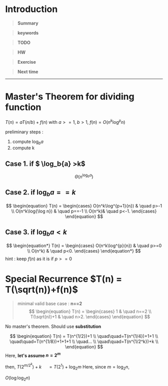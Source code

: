 # Introduction 

>**Summary**
>

>**keywords**
>

>**TODO**
>

> **HW**

>**Exercise**
>

> **Next time**
> 

*********
# Master's Theorem for dividing function

$T(n)= aT(n/b)+f(n)$
with $a>=1, \;b>1,\;f(n)=O(n^k\log^p{n})$


preliminary steps : 
1) compute $\log_b{a}$
2) compute k

## Case 1. if $ \log_b{a} >k$
$$\Theta(n^{\log_b{a}})$$
## Case 2. if $\log_b{a}==k$
$$
\begin{equation}
T(n) = \begin{cases}
O(n^k\log^{p+1}{n}) & \quad p>-1 \\
O(n^k\log{\log n}) & \quad p==-1 \\
O(n^k)& \quad p<-1.
\end{cases}
\end{equation}
$$

## Case 3. if $\log_b{a} <k$
$$
\begin{equation*}
T(n) = \begin{cases}
O(n^k\log^{p}{n}) & \quad p>=0 \\
O(n^k) & \quad p<0.
\end{cases}
\end{equation*}
$$
hint : keep $f(n)$ as it is if $p>=0$


# Special Recurrence $T(n) = T(\sqrt(n))+f(n)$

> minimal valid base case : **n==2**
$$
\begin{equation}
T(n) = \begin{cases}
1 & \quad n==2 \\
T(\sqrt(n))+1 & \quad n>2.
\end{cases}
\end{equation}
$$


No master's theorem. Should use **substitution**

$$
\begin{equation} 
T(n) = T(n^{1/2})+1 \\
\quad\quad=T(n^{1/4})+1+1 \\
\quad\quad=T(n^{1/8})+1+1+1 \\
\quad... \\
\quad\quad=T(n^{1/2^k})+k \\
\end{equation}
$$
Here, **let's assume $n=2^m$**

then, $T(2^{m/2^k})+k$
$\quad=T(2^1)+\log_2{m}$
Here, since $m=\log_2{n}$,

$O(\log{\log_2{n}})$


